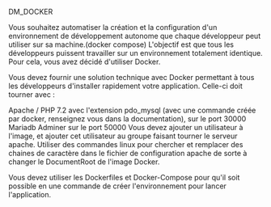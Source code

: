 DM_DOCKER

Vous souhaitez automatiser la création et la configuration d'un environnement de développement autonome que chaque développeur peut utiliser sur sa machine.(docker compose) 
L'objectif est que tous les développeurs puissent travailler sur un environnement totalement identique.
 Pour cela, vous avez décidé d'utiliser Docker.

Vous devez fournir une solution technique avec Docker permettant à tous les développeurs d'installer rapidement votre application.
 Celle-ci doit tourner avec :

Apache / PHP 7.2 avec l'extension pdo_mysql 
(avec une commande créée par docker, renseignez vous dans la documentation), sur le port 30000
Mariadb
Adminer sur le port 50000
Vous devez ajouter un utilisateur à l'image, et ajouter cet utilisateur au groupe faisant tourner le serveur apache. Utiliser des commandes linux pour chercher et remplacer des chaines de caractère dans le fichier de configuration apache de sorte à changer le DocumentRoot de l'image Docker.

Vous devez utiliser les Dockerfiles et Docker-Compose pour qu'il soit possible en une commande de créer l'environnement pour lancer l'application.
